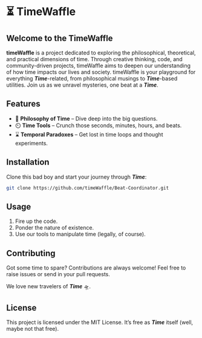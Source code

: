 # ⏳ TimeWaffle

## Welcome to the TimeWaffle
**timeWaffle** is a project dedicated to exploring the philosophical, theoretical, and practical dimensions of time. Through creative thinking, code, and community-driven projects, timeWaffle aims to deepen our understanding of how time impacts our lives and society. timeWaffle is your playground for everything _**Time**_-related, from philosophical musings to _**Time**_-based utilities. Join us as we unravel mysteries, one beat at a _**Time**_.

## Features
- 🧠 **Philosophy of Time** – Dive deep into the big questions.
- ⏲️ **Time Tools** – Crunch those seconds, minutes, hours, and beats.
- ⌛ **Temporal Paradoxes** – Get lost in time loops and thought experiments.

## Installation
Clone this bad boy and start your journey through _**Time**_:
```bash
git clone https://github.com/timeWaffle/Beat-Coordinator.git
```

## Usage
1. Fire up the code.
2. Ponder the nature of existence.
3. Use our tools to manipulate time (legally, of course).

## Contributing

Got some time to spare? Contributions are always welcome! Feel free to raise issues or send in your pull requests. 

We love new travelers of _**Time**_ 🛸.

## License

This project is licensed under the MIT License. It’s free as _**Time**_ itself (well, maybe not that free).
